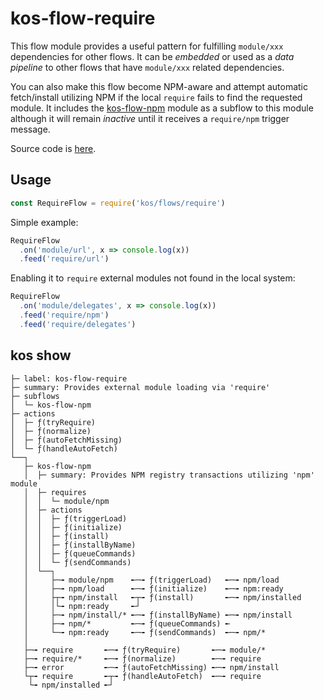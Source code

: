 # kos-flow-require

This flow module provides a useful pattern for fulfilling `module/xxx`
dependencies for other flows. It can be *embedded* or used as a *data
pipeline* to other flows that have `module/xxx` related dependencies.

You can also make this flow become NPM-aware and attempt automatic
fetch/install utilizing NPM if the local `require` fails to find the
requested module. It includes the [kos-flow-npm](./npm.md) module as a
subflow to this module although it will remain *inactive* until it
receives a `require/npm` trigger message.

Source code is [here](./require.js).

## Usage

```js
const RequireFlow = require('kos/flows/require')
```

Simple example:
```js
RequireFlow
  .on('module/url', x => console.log(x))
  .feed('require/url')
```

Enabling it to `require` external modules not found in the local
system:
```js
RequireFlow
  .on('module/delegates', x => console.log(x))
  .feed('require/npm')
  .feed('require/delegates')
```

## kos show

```
├─ label: kos-flow-require
├─ summary: Provides external module loading via 'require'
├─ subflows
│  └─ kos-flow-npm
├─ actions
│  ├─ ƒ(tryRequire)
│  ├─ ƒ(normalize)
│  ├─ ƒ(autoFetchMissing)
│  └─ ƒ(handleAutoFetch)
└──┐
   ├─ kos-flow-npm
   │  ├─ summary: Provides NPM registry transactions utilizing 'npm' module
   │  ├─ requires
   │  │  └─ module/npm
   │  ├─ actions
   │  │  ├─ ƒ(triggerLoad)
   │  │  ├─ ƒ(initialize)
   │  │  ├─ ƒ(install)
   │  │  ├─ ƒ(installByName)
   │  │  ├─ ƒ(queueCommands)
   │  │  └─ ƒ(sendCommands)
   │  └──┐
   │     ├─╼ module/npm    ╾─╼ ƒ(triggerLoad)   ╾─╼ npm/load
   │     ├─╼ npm/load      ╾─╼ ƒ(initialize)    ╾─╼ npm:ready
   │     ├┬╼ npm/install   ╾┬╼ ƒ(install)       ╾─╼ npm/installed
   │     │└╼ npm:ready     ╾┘
   │     ├─╼ npm/install/* ╾─╼ ƒ(installByName) ╾─╼ npm/install
   │     ├─╼ npm/*         ╾─╼ ƒ(queueCommands) ╾
   │     └─╼ npm:ready     ╾─╼ ƒ(sendCommands)  ╾─╼ npm/*
   │
   ├─╼ require       ╾─╼ ƒ(tryRequire)       ╾─╼ module/*
   ├─╼ require/*     ╾─╼ ƒ(normalize)        ╾─╼ require
   ├─╼ error         ╾─╼ ƒ(autoFetchMissing) ╾─╼ npm/install
   └┬╼ require       ╾┬╼ ƒ(handleAutoFetch)  ╾─╼ require
    └╼ npm/installed ╾┘
```
